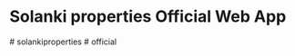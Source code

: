 # Solanki properties Official Web App
#   s o l a n k i p r o p e r t i e s  
 #   o f f i c i a l  
 